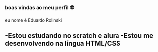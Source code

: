 ### boas vindas ao meu perfil ⚽️ 

 eu nome é Eduardo Rolinski

-Estou estudando no scratch e alura
-Estou me desenvolvendo na língua HTML/CSS
-
